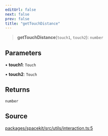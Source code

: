 ```yaml
---
editUrl: false
next: false
prev: false
title: "getTouchDistance"
---
```


> **getTouchDistance**(`touch1`, `touch2`): `number`

## Parameters

• **touch1**: `Touch`

• **touch2**: `Touch`

## Returns

`number`

## Source

[packages/spacekit/src/utils/interaction.ts:5](https://github.com/nodenogg-in/alpha-p2p/blob/a4d5eff/packages/spacekit/src/utils/interaction.ts#L5)
